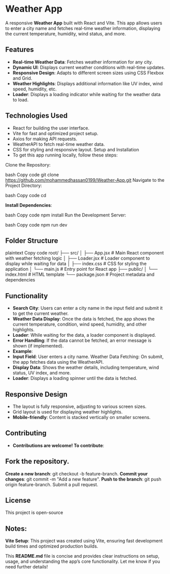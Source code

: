 # Weather App

A responsive **Weather App** built with React and Vite. This app allows users to enter a city name and fetches real-time weather information, displaying the current temperature, humidity, wind status, and more.

## Features

- **Real-time Weather Data**: Fetches weather information for any city.
- **Dynamic UI**: Displays current weather conditions with real-time updates.
- **Responsive Design**: Adapts to different screen sizes using CSS Flexbox and Grid.
- **Weather Highlights**: Displays additional information like UV index, wind speed, humidity, etc.
- **Loader**: Displays a loading indicator while waiting for the weather data to load.

## Technologies Used 

- React for building the user interface.
- Vite for fast and optimized project setup.
- Axios for making API requests.
- WeatherAPI to fetch real-time weather data.
- CSS for styling and responsive layout.
Setup and Installation
- To get this app running locally, follow these steps:

Clone the Repository:

bash
Copy code
git clone https://github.com/mohammedhassan0199/Weather-App.git
Navigate to the Project Directory:

bash
Copy code
cd <project-folder>

**Install Dependencies**:

bash
Copy code
npm install
Run the Development Server:

bash
Copy code
npm run dev


## Folder Structure

plaintext
Copy code
root/
├── src/
│   ├── App.jsx         # Main React component with weather fetching logic
│   ├── Loader.jsx      # Loader component to display while waiting for data
│   ├── index.css       # CSS for styling the application
│   └── main.js         # Entry point for React app
├── public/
│   └── index.html      # HTML template
└── package.json        # Project metadata and dependencies

## Functionality

- **Search City**: Users can enter a city name in the input field and submit it to get the current weather.
- **Weather Data Display**: Once the data is fetched, the app shows the current temperature, condition, wind speed, humidity, and other highlights.
- **Loader**: While waiting for the data, a loader component is displayed.
- **Error Handling**: If the data cannot be fetched, an error message is shown (if implemented).
- **Example**:
- **Input Field**: User enters a city name.
Weather Data Fetching: On submit, the app fetches data using the WeatherAPI.
- **Display Data**: Shows the weather details, including temperature, wind status, UV index, and more.
- **Loader**: Displays a loading spinner until the data is fetched.

## Responsive Design

- The layout is fully responsive, adjusting to various screen sizes.
- Grid layout is used for displaying weather highlights.
- **Mobile-friendly**: Content is stacked vertically on smaller screens.

## Contributing

- **Contributions are welcome! To contribute**:

## Fork the repository.

**Create a new branch**: git checkout -b feature-branch.
**Commit your changes**: git commit -m "Add a new feature".
**Push to the branch**: git push origin feature-branch.
Submit a pull request.

## License

This project is open-source 

## Notes:

**Vite Setup**: This project was created using Vite, ensuring fast development build times and optimized production builds.

This **README.md** file is concise and provides clear instructions on setup, usage, and understanding the app’s core functionality. Let me know if you need further details!
